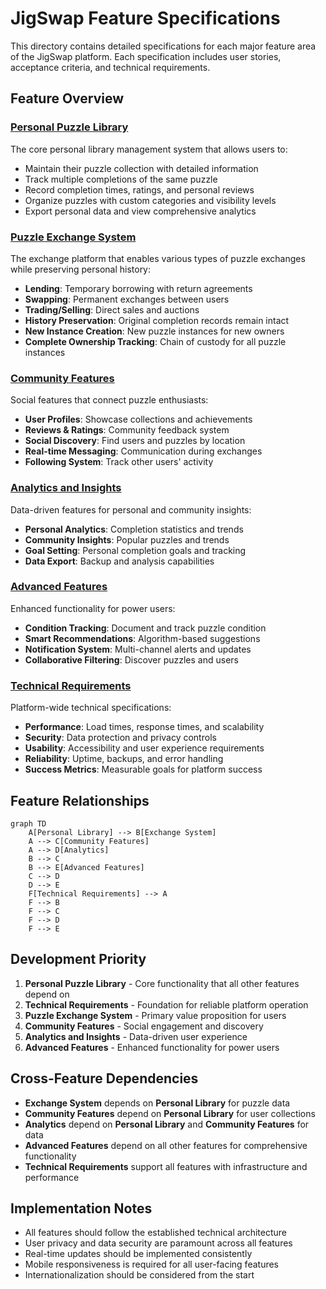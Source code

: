 # JigSwap Feature Specifications

This directory contains detailed specifications for each major feature area of the JigSwap platform. Each specification includes user stories, acceptance criteria, and technical requirements.

## Feature Overview

### [Personal Puzzle Library](personal-library.md)
The core personal library management system that allows users to:
- Maintain their puzzle collection with detailed information
- Track multiple completions of the same puzzle
- Record completion times, ratings, and personal reviews
- Organize puzzles with custom categories and visibility levels
- Export personal data and view comprehensive analytics

### [Puzzle Exchange System](puzzle-exchange.md)
The exchange platform that enables various types of puzzle exchanges while preserving personal history:
- **Lending**: Temporary borrowing with return agreements
- **Swapping**: Permanent exchanges between users
- **Trading/Selling**: Direct sales and auctions
- **History Preservation**: Original completion records remain intact
- **New Instance Creation**: New puzzle instances for new owners
- **Complete Ownership Tracking**: Chain of custody for all puzzle instances

### [Community Features](community.md)
Social features that connect puzzle enthusiasts:
- **User Profiles**: Showcase collections and achievements
- **Reviews & Ratings**: Community feedback system
- **Social Discovery**: Find users and puzzles by location
- **Real-time Messaging**: Communication during exchanges
- **Following System**: Track other users' activity

### [Analytics and Insights](analytics.md)
Data-driven features for personal and community insights:
- **Personal Analytics**: Completion statistics and trends
- **Community Insights**: Popular puzzles and trends
- **Goal Setting**: Personal completion goals and tracking
- **Data Export**: Backup and analysis capabilities

### [Advanced Features](advanced-features.md)
Enhanced functionality for power users:
- **Condition Tracking**: Document and track puzzle condition
- **Smart Recommendations**: Algorithm-based suggestions
- **Notification System**: Multi-channel alerts and updates
- **Collaborative Filtering**: Discover puzzles and users

### [Technical Requirements](technical-requirements.md)
Platform-wide technical specifications:
- **Performance**: Load times, response times, and scalability
- **Security**: Data protection and privacy controls
- **Usability**: Accessibility and user experience requirements
- **Reliability**: Uptime, backups, and error handling
- **Success Metrics**: Measurable goals for platform success

## Feature Relationships

```mermaid
graph TD
    A[Personal Library] --> B[Exchange System]
    A --> C[Community Features]
    A --> D[Analytics]
    B --> C
    B --> E[Advanced Features]
    C --> D
    D --> E
    F[Technical Requirements] --> A
    F --> B
    F --> C
    F --> D
    F --> E
```

## Development Priority

1. **Personal Puzzle Library** - Core functionality that all other features depend on
2. **Technical Requirements** - Foundation for reliable platform operation
3. **Puzzle Exchange System** - Primary value proposition for users
4. **Community Features** - Social engagement and discovery
5. **Analytics and Insights** - Data-driven user experience
6. **Advanced Features** - Enhanced functionality for power users

## Cross-Feature Dependencies

- **Exchange System** depends on **Personal Library** for puzzle data
- **Community Features** depend on **Personal Library** for user collections
- **Analytics** depend on **Personal Library** and **Community Features** for data
- **Advanced Features** depend on all other features for comprehensive functionality
- **Technical Requirements** support all features with infrastructure and performance

## Implementation Notes

- All features should follow the established technical architecture
- User privacy and data security are paramount across all features
- Real-time updates should be implemented consistently
- Mobile responsiveness is required for all user-facing features
- Internationalization should be considered from the start 